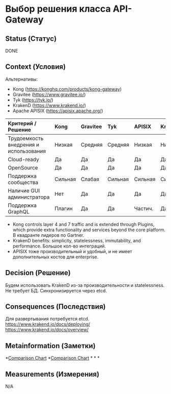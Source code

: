 # Выбор решения класса API-Gateway

## Status (Статус)
DONE

## Context (Условия)
Альтернативы:
* Kong (https://konghq.com/products/kong-gateway)
* Gravitee (https://www.gravitee.io/)
* Tyk (https://tyk.io/)
* KrakenD (https://www.krakend.io/)
* Apache APISIX (https://apisix.apache.org/)

| Критерий / Решение                     | Kong    | Gravitee | Tyk     | APISIX  | KrakenD |
|:---------------------------------------|:--------|:---------|:--------|:--------|:--------|
| Трудоемкость внедрения и использования | Низкая  | Средняя  | Средняя | Низкая  | Низкая  |
| Cloud-ready                            | Да      | Да       | Да      | Да      | Да      |
| OpenSource                             | Да      | Да       | Да      | Да      | Да      |
| Поддержка сообщества                   | Сильная | Слабая   | Сильная | Сильная | Сильная |
| Наличие GUI администратора             | Нет     | Да       | Да      | Да      | Да      |
| Поддержка GraphQL                      | Плагин  | Да       | Да      | Частич. | Да      |

- Kong controls layer 4 and 7 traffic and is extended through Plugins, which provide extra functionality and services beyond the core platform. В квадранте лидеров по Gartner. 
- KrakenD benefits: simplicity, statelessness, immutability, and performance. Большое кол-во интеграций.
- APISIX тоже производительный и удобный, и не имеет дополнительных костов для enterprise.

## Decision (Решение)
Будем использовать KrakenD из-за производительности и statelessness. Не требует БД. Синхронизируется через etcd. 

## Consequences (Последствия)
Для развертывания потребуется etcd. 
https://www.krakend.io/docs/deploying/
https://www.krakend.io/docs/overview/

## Metainformation (Заметки)
*[Comparison Chart](https://sourceforge.net/software/compare/Gravitee.io-vs-Kong-Konnect-vs-Tyk-vs-WSO2-API-Manager/)
*[Comparison Chart](https://sourceforge.net/software/compare/Apache-APISIX-vs-Gravitee.io-vs-KrakenD-vs-Tyk/)
*[](https://dev.to/apisix/how-to-choose-the-right-api-gateway-3f9i)
*[](https://habr.com/ru/articles/765944/)
*[](https://api7.ai/tyk-vs-kong)

## Measurements (Измерения)
N/A
